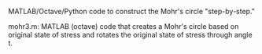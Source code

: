 MATLAB/Octave/Python code to construct the Mohr's circle "step-by-step."

mohr3.m: MATLAB (octave) code that creates a Mohr's circle based on original state of stress and rotates the original state of stress through angle t.
